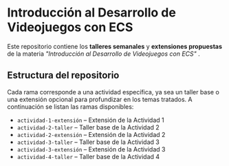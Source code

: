 # Introducción al Desarrollo de Videojuegos con ECS

Este repositorio contiene los **talleres semanales** y **extensiones propuestas** de la materia  *"Introducción al Desarrollo de Videojuegos con ECS"* .

## Estructura del repositorio

Cada rama corresponde a una actividad específica, ya sea un taller base o una extensión opcional para profundizar en los temas tratados. A continuación se listan las ramas disponibles:

* `actividad-1-extensión` – Extensión de la Actividad 1
* `actividad-2-taller` – Taller base de la Actividad 2
* `actividad-2-extensión` – Extensión de la Actividad 2
* `actividad-3-taller` – Taller base de la Actividad 3
* `actividad-3-extensión` – Extensión de la Actividad 3
* `actividad-4-taller` – Taller base de la Actividad 4
